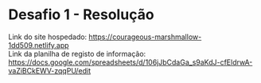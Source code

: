 # Desafio 1 - Resolução

Link do site hospedado: https://courageous-marshmallow-1dd509.netlify.app <br>
Link da planilha de registo de informação: https://docs.google.com/spreadsheets/d/106jJbCdaGa_s9aKdJ-cfEldrwA-vaZiBCkEWV-zqqPU/edit

